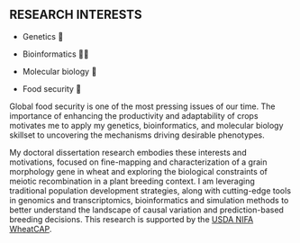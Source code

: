 ## RESEARCH INTERESTS  

* Genetics 🧬

* Bioinformatics 👩‍💻 

* Molecular biology 🧪

* Food security 🌾

Global food security is one of the most pressing issues of our time. The importance of enhancing the productivity and adaptability of crops motivates me to apply my genetics, bioinformatics, and molecular biology skillset to uncovering the mechanisms driving desirable phenotypes.   

My doctoral dissertation research embodies these interests and motivations, focused on fine-mapping and characterization of a grain morphology gene in wheat and exploring the biological constraints of meiotic recombination in a plant breeding context. I am leveraging traditional population development strategies, along with cutting-edge tools in genomics and transcriptomics, bioinformatics and simulation methods to better understand the landscape of causal variation and prediction-based breeding decisions. This research is supported by the [USDA NIFA WheatCAP](https://www.triticeaecap.org/).


